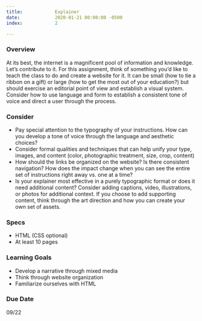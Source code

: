 ```yaml
---
title:            Explainer
date:             2020-01-21 00:00:00 -0500
index:            2

---
```


### Overview
At its best, the internet is a magnificent pool of information and knowledge. Let’s contribute to it. For this assignment, think of something you’d like to teach the class to do and create a website for it. It can be small (how to tie a ribbon on a gift) or large (how to get the most out of your education?) but should exercise an editorial point of view and establish a visual system. Consider how to use language and form to establish a consistent tone of voice and direct a user through the process.

### Consider
- Pay special attention to the typography of your instructions. How can you develop a tone of voice through the language and aesthetic choices?
- Consider formal qualities and techniques that can help unify your type, images, and content (color, photographic treatment, size, crop, content)
- How should the links be organized on the website? Is there consistent navigation? How does the impact change when you can see the entire set of instructions right away vs. one at a time?
- Is your explainer most effective in a purely typographic format or does it need additional content? Consider adding captions, video, illustrations, or photos for additional context. If you choose to add supporting content, think through the art direction and how you can create your own set of assets. 

### Specs
- HTML (CSS optional)
- At least 10 pages

### Learning Goals
- Develop a narrative through mixed media
- Think through website organization
- Familiarize ourselves with HTML


### Due Date
09/22